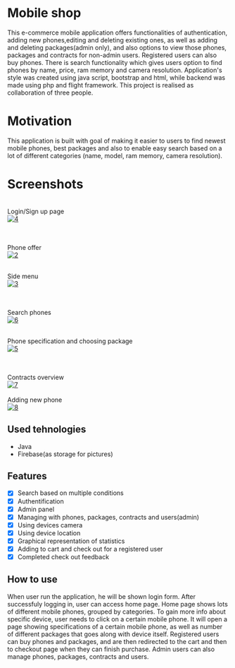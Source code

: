 # Mobile shop
<p>
This e-commerce mobile application offers functionalities of  authentication, adding new phones,editing and deleting existing ones, as well as adding and deleting packages(admin only), and also options to view those phones, packages and contracts for non-admin users. Registered users can also buy phones. There is search functionality which gives users option to find phones by name, price, ram memory and camera resolution. Application's style was created using java script, bootstrap and html, while backend was made using php and flight framework. This project is realised as collaboration of three people.
  
</p>

# Motivation

<p>
This application is built with goal of making it easier to users to find newest mobile phones, best packages and also to enable easy search based on a lot of different categories (name, model, ram memory, camera resolution).
</p>

# Screenshots

<br>
Login/Sign up page
<br>
<a href="https://imgbb.com/"><img src="https://i.ibb.co/23QK7yH/4.png" alt="4" border="0"></a>

<br><br>
Phone offer
<br>
<a href="https://imgbb.com/"><img src="https://i.ibb.co/pwF7Q9R/2.png" alt="2" border="0"></a>

<br>
Side menu<br>
<a href="https://imgbb.com/"><img src="https://i.ibb.co/CVD47Dy/3.png" alt="3" border="0"></a>

<br><br>
Search phones
<br>
<a href="https://imgbb.com/"><img src="https://i.ibb.co/jDDhCpv/6.png" alt="6" border="0"></a>

<br>
Phone specification and choosing package
<br>
<a href="https://imgbb.com/"><img src="https://i.ibb.co/HVrbZ5m/5.png" alt="5" border="0"></a>

<br><br>
Contracts overview
<br>
<a href="https://imgbb.com/"><img src="https://i.ibb.co/Y2hSzCw/7.png" alt="7" border="0"></a>
<br><br>
Adding new phone
<br>
<a href="https://imgbb.com/"><img src="https://i.ibb.co/h2md69J/8.png" alt="8" border="0"></a>
<br>

## Used tehnologies


<ul>
  <li>Java</li>
  <li>Firebase(as storage for pictures)</li>
</ul>

## Features

- [x] Search based on multiple conditions
- [x] Authentification
- [x] Admin panel
- [x] Managing with phones, packages, contracts and users(admin)
- [x] Using devices camera
- [x] Using device location
- [x] Graphical representation of statistics
- [x] Adding to cart and check out for a registered user
- [x] Completed check out feedback 

## How to use
<p>When user run the application, he will be shown login form. After successfuly logging in, user can access home page. Home page shows lots of different mobile phones, grouped by categories. To gain more info about specific device, user needs to click on a certain mobile phone. It will open a page showing specifications of a certain mobile phone, as well as number of different packages that goes along with device itself. Registered users can buy phones and packages, and are then redirected to the cart and then to checkout page when they can finish purchase. Admin users can also manage phones, packages, contracts and users. </p>
